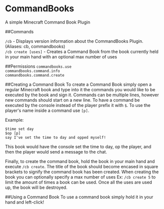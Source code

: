 # CommandBooks
A simple Minecraft Command Book Plugin

##Commands

`/cb` - Displays version information about the CommandBooks Plugin. (Aliases: cb, commandbooks)  
`/cb create [uses]` - Creates a Command Book from the book currently held in your main hand with an optional max number of uses  

##Permissions
`commandbooks.use`  
`commandbooks.command.info`  
`commandbooks.command.create`      

##Creating a Command Book
To create a Command Book simply open a regular Minecraft book and type into it the commands you would like to be executed by the book and sign it.
Commands can be multiple lines, however new commands should start on a new line.
To have a command be executed by the console instead of the player prefix it with `$`.
To use the player's name inside a command use `[p]`.

Example:

    $time set day
    $op [p]
    say I've set the time to day and opped myself!

This book would have the console set the time to day, op the player, and then the player would send a message to the chat.

Finally, to create the command book, hold the book in your main hand and execute `/cb create`.
The title of the book should become encased in square brackets to signify the command book has been created.
When creating the book you can optionally specify a max number of uses Ex: `/cb create 5` to limit the amount of times a book can be used.
Once all the uses are used up, the book will be destroyed.

##Using a Command Book
To use a command book simply hold it in your hand and left-click!
